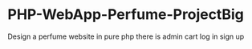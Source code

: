 # PHP-WebApp-Perfume-ProjectBig
Design a perfume website in pure php there is admin cart log in sign up
